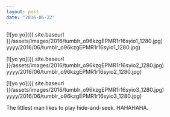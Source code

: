 ```yaml
---
layout: post
date: "2016-06-22"
---
```


[![yo yo]({{ site.baseurl }}/assets/images/2016/tumblr_o96kzgEPMR1r16syio1_1280.jpg) yyyy/2016/06/tumblr_o96kzgEPMR1r16syio1_1280.jpg)

[![yo yo]({{ site.baseurl }}/assets/images/2016/tumblr_o96kzgEPMR1r16syio2_1280.jpg) yyyy/2016/06/tumblr_o96kzgEPMR1r16syio2_1280.jpg)

[![yo yo]({{ site.baseurl }}/assets/images/2016/tumblr_o96kzgEPMR1r16syio3_1280.jpg) yyyy/2016/06/tumblr_o96kzgEPMR1r16syio3_1280.jpg)

The littlest man likes to play hide-and-seek. HAHAHAHA.
